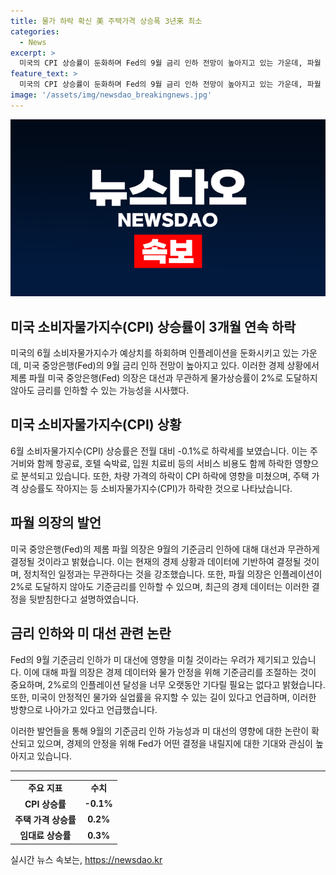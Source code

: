 ```yaml
---
title: 물가 하락 확신 美 주택가격 상승폭 3년来 최소
categories:
  - News
excerpt: >
  미국의 CPI 상승률이 둔화하며 Fed의 9월 금리 인하 전망이 높아지고 있는 가운데, 파월 의장은 대선과는 무관하게 기준금리 인하 여부를 결정할 것이라고 밝혔다. 미국의 고용시장 둔화와 인플레이션 하락으로 9월에 금리를 인하할 가능성이 높지만, 대선 개입 논란을 피하기 위해 인하 시점을 미룰 수도 있다는 관측도 제기되고 있다. 이에 따라 미국 경제의 향방과 Fed의 통화정책에 대한 관심이 높아지고 있다.
feature_text: >
  미국의 CPI 상승률이 둔화하며 Fed의 9월 금리 인하 전망이 높아지고 있는 가운데, 파월 의장은 대선과는 무관하게 기준금리 인하 여부를 결정할 것이라고 밝혔다. 미국의 고용시장 둔화와 인플레이션 하락으로 9월에 금리를 인하할 가능성이 높지만, 대선 개입 논란을 피하기 위해 인하 시점을 미룰 수도 있다는 관측도 제기되고 있다. 이에 따라 미국 경제의 향방과 Fed의 통화정책에 대한 관심이 높아지고 있다.
image: '/assets/img/newsdao_breakingnews.jpg'
---
```


<p><img src="/assets/img/newsdao_breakingnews.jpg" alt="bookingtag 속보" /></p>

<h2>미국 소비자물가지수(CPI) 상승률이 3개월 연속 하락</h2>

<p data-ke-size="size16">미국의 6월 소비자물가지수가 예상치를 하회하며 인플레이션을 둔화시키고 있는 가운데, 미국 중앙은행(Fed)의 9월 금리 인하 전망이 높아지고 있다. 이러한 경제 상황에서 제롬 파월 미국 중앙은행(Fed) 의장은 대선과 무관하게 물가상승률이 2%로 도달하지 않아도 금리를 인하할 수 있는 가능성을 시사했다.</p>

<h2 data-ke-size="size26">미국 소비자물가지수(CPI) 상황</h2>

<p data-ke-size="size16">6월 소비자물가지수(CPI) 상승률은 전월 대비 -0.1%로 하락세를 보였습니다. 이는 주거비와 함께 항공료, 호텔 숙박료, 입원 치료비 등의 서비스 비용도 함께 하락한 영향으로 분석되고 있습니다. 또한, 차량 가격의 하락이 CPI 하락에 영향을 미쳤으며, 주택 가격 상승률도 작아지는 등 소비자물가지수(CPI)가 하락한 것으로 나타났습니다.</p>

<h2 data-ke-size="size26">파월 의장의 발언</h2>

<p data-ke-size="size16">미국 중앙은행(Fed)의 제롬 파월 의장은 9월의 기준금리 인하에 대해 대선과 무관하게 결정될 것이라고 밝혔습니다. 이는 현재의 경제 상황과 데이터에 기반하여 결정될 것이며, 정치적인 일정과는 무관하다는 것을 강조했습니다. 또한, 파월 의장은 인플레이션이 2%로 도달하지 않아도 기준금리를 인하할 수 있으며, 최근의 경제 데이터는 이러한 결정을 뒷받침한다고 설명하였습니다.</p>

<h2 data-ke-size="size26">금리 인하와 미 대선 관련 논란</h2>

<p data-ke-size="size16">Fed의 9월 기준금리 인하가 미 대선에 영향을 미칠 것이라는 우려가 제기되고 있습니다. 이에 대해 파월 의장은 경제 데이터와 물가 안정을 위해 기준금리를 조절하는 것이 중요하며, 2%로의 인플레이션 달성을 너무 오랫동안 기다릴 필요는 없다고 밝혔습니다. 또한, 미국이 안정적인 물가와 실업률을 유지할 수 있는 길이 있다고 언급하며, 이러한 방향으로 나아가고 있다고 언급했습니다.</p>

<p data-ke-size="size16">이러한 발언들을 통해 9월의 기준금리 인하 가능성과 미 대선의 영향에 대한 논란이 확산되고 있으며, 경제의 안정을 위해 Fed가 어떤 결정을 내릴지에 대한 기대와 관심이 높아지고 있습니다.</p>

<hr>

<table>
    <tr>
        <td style="text-align: center; height: 17px;"><b>주요 지표</b></td>
        <td style="text-align: center; height: 17px;"><b>수치</b></td>
    </tr>
    <tr>
        <td style="text-align: center; height: 17px;"><b>CPI 상승률</b></td>
        <td style="text-align: center; height: 17px;"><b>-0.1%</b></td>
    </tr>
    <tr>
        <td style="text-align: center; height: 17px;"><b>주택 가격 상승률</b></td>
        <td style="text-align: center; height: 17px;"><b>0.2%</b></td>
    </tr>
    <tr>
        <td style="text-align: center; height: 17px;"><b>임대료 상승률</b></td>
        <td style="text-align: center; height: 17px;"><b>0.3%</b></td>
    </tr>
</table>
실시간 뉴스 속보는, <a href="https://newsdao.kr" rel="dofollow">https://newsdao.kr</a>



